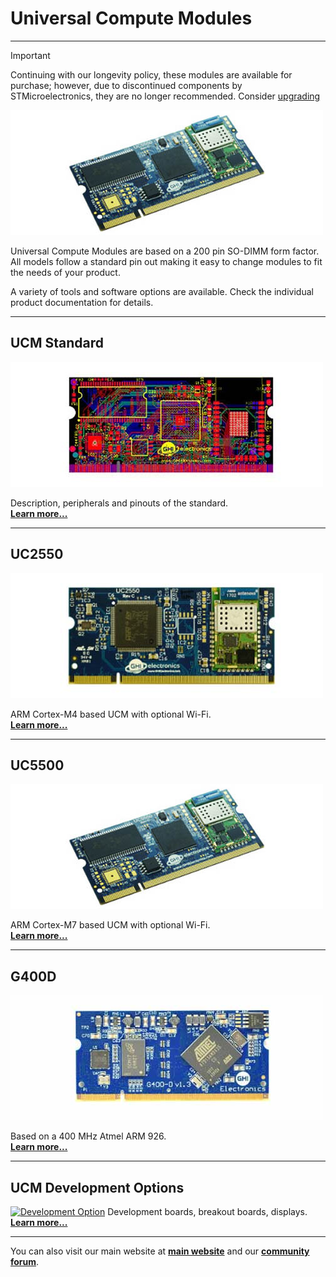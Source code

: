 # Universal Compute Modules
---
> [!IMPORTANT]
> Continuing with our longevity policy, these modules are available for purchase; however, due to discontinued components by STMicroelectronics, they are no longer recommended. Consider [upgrading](../netmf/upgrade.md)

![UC5550](../../images/uc5550-noborder.jpg)

Universal Compute Modules are based on a 200 pin SO-DIMM form factor.  All models follow a standard pin out making it easy to change modules to fit the needs of your product.

A variety of tools and software options are available. Check the individual product documentation for details.

---
## UCM Standard
[![UCM SOM](../netmf/images/som.jpg)](standard.md) 

Description, peripherals and pinouts of the standard. 
</br> [**Learn more...**](standard.md) 

---
## UC2550
 [![UC2550](../netmf/images/uc2550.jpg)](uc2550.md)

ARM Cortex-M4 based UCM with optional Wi-Fi. </br> [**Learn more...**](uc2550.md)

---
## UC5500
[![UC5550](../netmf/images/uc5550.jpg)](uc5550.md)

ARM Cortex-M7 based UCM with optional Wi-Fi. </br> [**Learn more...**](uc5550.md) 

---
## G400D
[![G400D](../netmf/images/g400d-noborder.jpg)](../netmf/g400d.md)

Based on a 400 MHz Atmel ARM 926. </br> [**Learn more...**](../netmf/g400d.md) 

---
## UCM Development Options
[![Development Option](images/development-options.jpg)](development-options.md)
Development boards, breakout boards, displays. </br> [**Learn more...**](development-options.md) 

---

You can also visit our main website at [**main website**](http://www.ghielectronics.com) and our  [**community forum**](https://forums.ghielectronics.com/).
